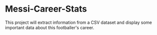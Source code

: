 # Messi-Career-Stats
This project will extract information from a CSV dataset and display some important data about this footballer's career.
